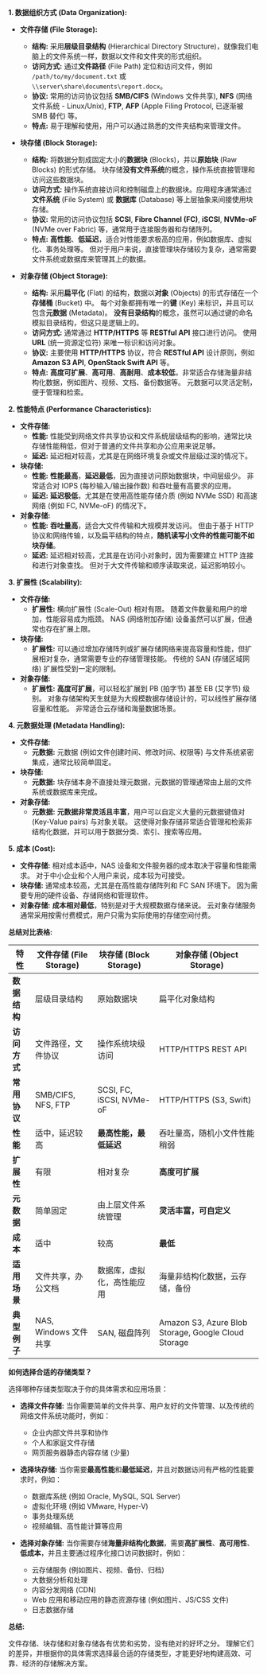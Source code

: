 **1. 数据组织方式 (Data Organization):**

* **文件存储 (File Storage):**
    * **结构:**  采用**层级目录结构** (Hierarchical Directory Structure)，就像我们电脑上的文件系统一样，数据以文件和文件夹的形式组织。
    * **访问方式:**  通过**文件路径** (File Path) 定位和访问文件，例如 `/path/to/my/document.txt` 或 `\\server\share\documents\report.docx`。
    * **协议:**  常用的访问协议包括 **SMB/CIFS** (Windows 文件共享), **NFS** (网络文件系统 - Linux/Unix), **FTP**, **AFP** (Apple Filing Protocol, 已逐渐被 SMB 替代) 等。
    * **特点:**  易于理解和使用，用户可以通过熟悉的文件夹结构来管理文件。

* **块存储 (Block Storage):**
    * **结构:** 将数据分割成固定大小的**数据块** (Blocks)，并以**原始块** (Raw Blocks) 的形式存储。 块存储**没有文件系统**的概念，操作系统直接管理和访问这些数据块。
    * **访问方式:**  操作系统直接访问和控制磁盘上的数据块。应用程序通常通过**文件系统** (File System) 或 **数据库** (Database) 等上层抽象来间接使用块存储。
    * **协议:**  常用的访问协议包括 **SCSI**, **Fibre Channel (FC)**, **iSCSI**, **NVMe-oF** (NVMe over Fabric) 等，通常用于连接服务器和存储阵列。
    * **特点:**  **高性能**、**低延迟**，适合对性能要求极高的应用，例如数据库、虚拟化、事务处理等。  但对于用户来说，直接管理块存储较为复杂，通常需要文件系统或数据库来管理其上的数据。

* **对象存储 (Object Storage):**
    * **结构:**  采用**扁平化** (Flat) 的结构，数据以**对象** (Objects) 的形式存储在一个**存储桶** (Bucket) 中。 每个对象都拥有唯一的**键** (Key) 来标识，并且可以包含**元数据** (Metadata)。  **没有目录结构**的概念，虽然可以通过键的命名模拟目录结构，但这只是逻辑上的。
    * **访问方式:**  通常通过 **HTTP/HTTPS** 等 **RESTful API** 接口进行访问。 使用 **URL** (统一资源定位符)  来唯一标识和访问对象。
    * **协议:**  主要使用 **HTTP/HTTPS** 协议，符合 **RESTful API** 设计原则，例如 **Amazon S3 API**, **OpenStack Swift API** 等。
    * **特点:**  **高度可扩展**、**高可用**、**高耐用**、**成本较低**，非常适合存储海量非结构化数据，例如图片、视频、文档、备份数据等。 元数据可以灵活定制，便于管理和检索。

**2. 性能特点 (Performance Characteristics):**

* **文件存储:**
    * **性能:**  性能受到网络文件共享协议和文件系统层级结构的影响，通常比块存储性能稍低，但对于普通的文件共享和办公应用来说足够。
    * **延迟:**  延迟相对较高，尤其是在网络环境复杂或文件层级过深的情况下。
* **块存储:**
    * **性能:**  **性能最高**，**延迟最低**，因为直接访问原始数据块，中间层级少。  非常适合对 IOPS (每秒输入/输出操作数) 和吞吐量有高要求的应用。
    * **延迟:**  **延迟极低**，尤其是在使用高性能存储介质 (例如 NVMe SSD) 和高速网络 (例如 FC, NVMe-oF) 的情况下。
* **对象存储:**
    * **性能:**  **吞吐量高**，适合大文件传输和大规模并发访问。 但由于基于 HTTP 协议和网络传输，以及扁平结构的特点，**随机读写小文件的性能可能不如块存储**。
    * **延迟:**  延迟相对较高，尤其是在访问小对象时，因为需要建立 HTTP 连接和进行对象查找。  但对于大文件传输和顺序读取来说，延迟影响较小。

**3. 扩展性 (Scalability):**

* **文件存储:**
    * **扩展性:**  横向扩展性 (Scale-Out) 相对有限。  随着文件数量和用户的增加，性能容易成为瓶颈。  NAS (网络附加存储) 设备虽然可以扩展，但通常也存在扩展上限。
* **块存储:**
    * **扩展性:**  可以通过增加存储阵列或扩展存储网络来提高容量和性能，但扩展相对复杂，通常需要专业的存储管理技能。  传统的 SAN (存储区域网络)  扩展性受到一定的限制。
* **对象存储:**
    * **扩展性:**  **高度可扩展**，可以轻松扩展到 PB (拍字节) 甚至 EB (艾字节) 级别。  对象存储架构天生就是为大规模数据存储设计的，可以线性扩展存储容量和性能。  非常适合云存储和海量数据场景。

**4. 元数据处理 (Metadata Handling):**

* **文件存储:**
    * **元数据:**  元数据 (例如文件创建时间、修改时间、权限等) 与文件系统紧密集成，通常比较简单固定。
* **块存储:**
    * **元数据:**  块存储本身不直接处理元数据，元数据的管理通常由上层的文件系统或数据库来完成。
* **对象存储:**
    * **元数据:**  **元数据非常灵活且丰富**，用户可以自定义大量的元数据键值对 (Key-Value pairs) 与对象关联。  这使得对象存储非常适合管理和检索非结构化数据，并可以用于数据分类、索引、搜索等应用。

**5. 成本 (Cost):**

* **文件存储:**  相对成本适中，NAS 设备和文件服务器的成本取决于容量和性能需求。  对于中小企业和个人用户来说，成本较为可接受。
* **块存储:**  通常成本较高，尤其是在高性能存储阵列和 FC SAN 环境下。  因为需要专用的硬件设备、存储网络和管理软件。
* **对象存储:**  **成本相对最低**，特别是对于大规模数据存储来说。  云对象存储服务通常采用按需付费模式，用户只需为实际使用的存储空间付费。

**总结对比表格:**

| 特性          | 文件存储 (File Storage) | 块存储 (Block Storage) | 对象存储 (Object Storage) |
|--------------|-----------------------|-----------------------|-------------------------|
| **数据结构**   | 层级目录结构          | 原始数据块            | 扁平化对象结构          |
| **访问方式**   | 文件路径，文件协议       | 操作系统块级访问       | HTTP/HTTPS REST API      |
| **常用协议**   | SMB/CIFS, NFS, FTP     | SCSI, FC, iSCSI, NVMe-oF | HTTP/HTTPS (S3, Swift)    |
| **性能**       | 适中，延迟较高         | **最高性能，最低延迟**   | 吞吐量高，随机小文件性能稍弱 |
| **扩展性**     | 有限                  | 相对复杂              | **高度可扩展**            |
| **元数据**     | 简单固定              | 由上层文件系统管理      | **灵活丰富，可自定义**     |
| **成本**       | 适中                  | 较高                  | **最低**                  |
| **适用场景**   | 文件共享，办公文档      | 数据库，虚拟化，高性能应用 | 海量非结构化数据，云存储，备份 |
| **典型例子**   | NAS, Windows 文件共享   | SAN, 磁盘阵列          | Amazon S3, Azure Blob Storage, Google Cloud Storage |

**如何选择合适的存储类型？**

选择哪种存储类型取决于你的具体需求和应用场景：

* **选择文件存储:**  当你需要简单的文件共享、用户友好的文件管理、以及传统的网络文件系统功能时，例如：
    * 企业内部文件共享和协作
    * 个人和家庭文件存储
    * 网页服务器静态内容存储 (少量)

* **选择块存储:** 当你需要**最高性能**和**最低延迟**，并且对数据访问有严格的性能要求时，例如：
    * 数据库系统 (例如 Oracle, MySQL, SQL Server)
    * 虚拟化环境 (例如 VMware, Hyper-V)
    * 事务处理系统
    * 视频编辑、高性能计算等应用

* **选择对象存储:** 当你需要存储**海量非结构化数据**，需要**高扩展性**、**高可用性**、**低成本**，并且主要通过程序化接口访问数据时，例如：
    * 云存储服务 (例如图片、视频、备份、归档)
    * 大数据分析和处理
    * 内容分发网络 (CDN)
    * Web 应用和移动应用的静态资源存储 (例如图片、JS/CSS 文件)
    * 日志数据存储

**总结:**

文件存储、块存储和对象存储各有优势和劣势，没有绝对的好坏之分。 理解它们的差异，并根据你的具体需求选择最合适的存储类型，才能更好地构建高效、可靠、经济的存储解决方案。
